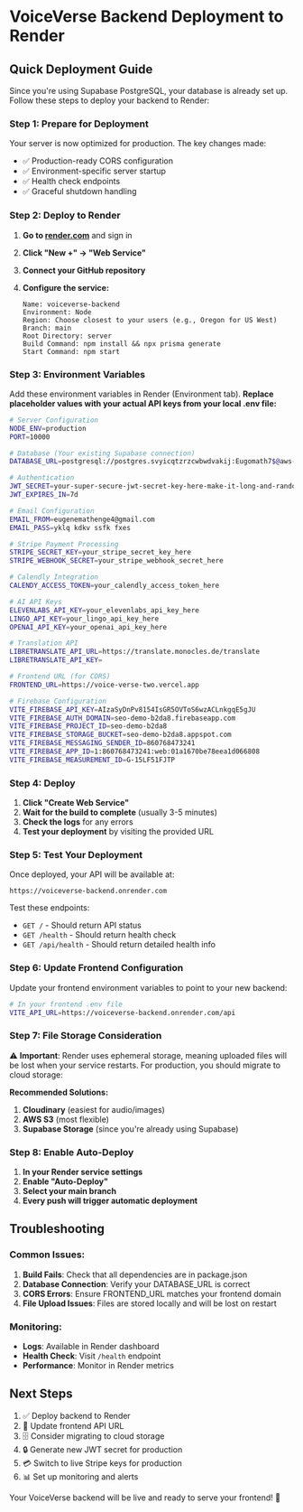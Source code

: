 # VoiceVerse Backend Deployment to Render

## Quick Deployment Guide

Since you're using Supabase PostgreSQL, your database is already set up. Follow these steps to deploy your backend to Render:

### Step 1: Prepare for Deployment

Your server is now optimized for production. The key changes made:
- ✅ Production-ready CORS configuration
- ✅ Environment-specific server startup
- ✅ Health check endpoints
- ✅ Graceful shutdown handling

### Step 2: Deploy to Render

1. **Go to [render.com](https://render.com)** and sign in
2. **Click "New +" → "Web Service"**
3. **Connect your GitHub repository**
4. **Configure the service:**

   ```
   Name: voiceverse-backend
   Environment: Node
   Region: Choose closest to your users (e.g., Oregon for US West)
   Branch: main
   Root Directory: server
   Build Command: npm install && npx prisma generate
   Start Command: npm start
   ```

### Step 3: Environment Variables

Add these environment variables in Render (Environment tab). **Replace placeholder values with your actual API keys from your local .env file:**

```bash
# Server Configuration
NODE_ENV=production
PORT=10000

# Database (Your existing Supabase connection)
DATABASE_URL=postgresql://postgres.svyicqtzrzcwbwdvakij:Eugomath7$@aws-0-us-west-1.pooler.supabase.com:5432/postgres

# Authentication
JWT_SECRET=your-super-secure-jwt-secret-key-here-make-it-long-and-random
JWT_EXPIRES_IN=7d

# Email Configuration
EMAIL_FROM=eugenemathenge4@gmail.com
EMAIL_PASS=yklq kdkv ssfk fxes

# Stripe Payment Processing
STRIPE_SECRET_KEY=your_stripe_secret_key_here
STRIPE_WEBHOOK_SECRET=your_stripe_webhook_secret_here

# Calendly Integration
CALENDY_ACCESS_TOKEN=your_calendly_access_token_here

# AI API Keys
ELEVENLABS_API_KEY=your_elevenlabs_api_key_here
LINGO_API_KEY=your_lingo_api_key_here
OPENAI_API_KEY=your_openai_api_key_here

# Translation API
LIBRETRANSLATE_API_URL=https://translate.monocles.de/translate
LIBRETRANSLATE_API_KEY=

# Frontend URL (for CORS)
FRONTEND_URL=https://voice-verse-two.vercel.app

# Firebase Configuration
VITE_FIREBASE_API_KEY=AIzaSyDnPv8154IsGR5OVToS6wzACLnkgqE5gJU
VITE_FIREBASE_AUTH_DOMAIN=seo-demo-b2da8.firebaseapp.com
VITE_FIREBASE_PROJECT_ID=seo-demo-b2da8
VITE_FIREBASE_STORAGE_BUCKET=seo-demo-b2da8.appspot.com
VITE_FIREBASE_MESSAGING_SENDER_ID=860768473241
VITE_FIREBASE_APP_ID=1:860768473241:web:01a1670be78eea1d066808
VITE_FIREBASE_MEASUREMENT_ID=G-15LF51FJTP
```

### Step 4: Deploy

1. **Click "Create Web Service"**
2. **Wait for the build to complete** (usually 3-5 minutes)
3. **Check the logs** for any errors
4. **Test your deployment** by visiting the provided URL

### Step 5: Test Your Deployment

Once deployed, your API will be available at:
```
https://voiceverse-backend.onrender.com
```

Test these endpoints:
- `GET /` - Should return API status
- `GET /health` - Should return health check
- `GET /api/health` - Should return detailed health info

### Step 6: Update Frontend Configuration

Update your frontend environment variables to point to your new backend:

```bash
# In your frontend .env file
VITE_API_URL=https://voiceverse-backend.onrender.com/api
```

### Step 7: File Storage Consideration

⚠️ **Important**: Render uses ephemeral storage, meaning uploaded files will be lost when your service restarts. For production, you should migrate to cloud storage:

**Recommended Solutions:**
1. **Cloudinary** (easiest for audio/images)
2. **AWS S3** (most flexible)
3. **Supabase Storage** (since you're already using Supabase)

### Step 8: Enable Auto-Deploy

1. **In your Render service settings**
2. **Enable "Auto-Deploy"**
3. **Select your main branch**
4. **Every push will trigger automatic deployment**

## Troubleshooting

### Common Issues:

1. **Build Fails**: Check that all dependencies are in package.json
2. **Database Connection**: Verify your DATABASE_URL is correct
3. **CORS Errors**: Ensure FRONTEND_URL matches your frontend domain
4. **File Upload Issues**: Files are stored locally and will be lost on restart

### Monitoring:

- **Logs**: Available in Render dashboard
- **Health Check**: Visit `/health` endpoint
- **Performance**: Monitor in Render metrics

## Next Steps

1. ✅ Deploy backend to Render
2. 🔄 Update frontend API URL
3. 🗄️ Consider migrating to cloud storage
4. 🔒 Generate new JWT secret for production
5. 💳 Switch to live Stripe keys for production
6. 📊 Set up monitoring and alerts

Your VoiceVerse backend will be live and ready to serve your frontend! 🚀